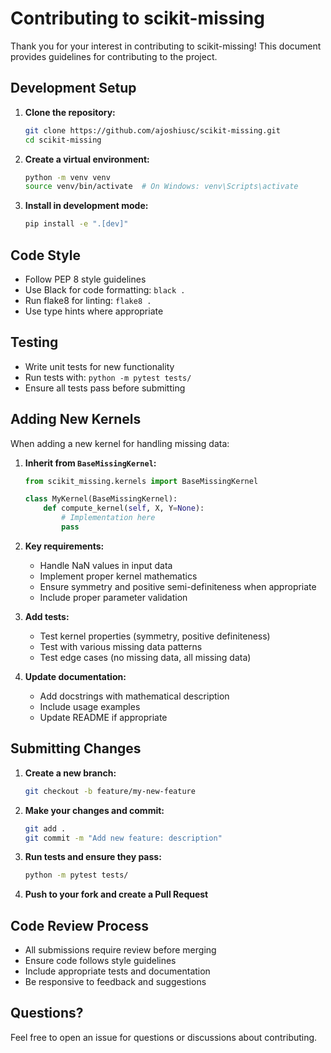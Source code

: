 # Contributing to scikit-missing

Thank you for your interest in contributing to scikit-missing! This document provides guidelines for contributing to the project.

## Development Setup

1. **Clone the repository:**
   ```bash
   git clone https://github.com/ajoshiusc/scikit-missing.git
   cd scikit-missing
   ```

2. **Create a virtual environment:**
   ```bash
   python -m venv venv
   source venv/bin/activate  # On Windows: venv\Scripts\activate
   ```

3. **Install in development mode:**
   ```bash
   pip install -e ".[dev]"
   ```

## Code Style

- Follow PEP 8 style guidelines
- Use Black for code formatting: `black .`
- Run flake8 for linting: `flake8 .`
- Use type hints where appropriate

## Testing

- Write unit tests for new functionality
- Run tests with: `python -m pytest tests/`
- Ensure all tests pass before submitting

## Adding New Kernels

When adding a new kernel for handling missing data:

1. **Inherit from `BaseMissingKernel`:**
   ```python
   from scikit_missing.kernels import BaseMissingKernel
   
   class MyKernel(BaseMissingKernel):
       def compute_kernel(self, X, Y=None):
           # Implementation here
           pass
   ```

2. **Key requirements:**
   - Handle NaN values in input data
   - Implement proper kernel mathematics
   - Ensure symmetry and positive semi-definiteness when appropriate
   - Include proper parameter validation

3. **Add tests:**
   - Test kernel properties (symmetry, positive definiteness)
   - Test with various missing data patterns
   - Test edge cases (no missing data, all missing data)

4. **Update documentation:**
   - Add docstrings with mathematical description
   - Include usage examples
   - Update README if appropriate

## Submitting Changes

1. **Create a new branch:**
   ```bash
   git checkout -b feature/my-new-feature
   ```

2. **Make your changes and commit:**
   ```bash
   git add .
   git commit -m "Add new feature: description"
   ```

3. **Run tests and ensure they pass:**
   ```bash
   python -m pytest tests/
   ```

4. **Push to your fork and create a Pull Request**

## Code Review Process

- All submissions require review before merging
- Ensure code follows style guidelines
- Include appropriate tests and documentation
- Be responsive to feedback and suggestions

## Questions?

Feel free to open an issue for questions or discussions about contributing.
